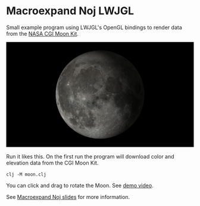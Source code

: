 # Macroexpand Noj LWJGL

Small example program using LWJGL's OpenGL bindings to render data from the [NASA CGI Moon Kit](https://svs.gsfc.nasa.gov/4720/).

![Moon program screenshot](moon.jpg)

Run it likes this.
On the first run the program will download color and elevation data from the CGI Moon Kit.

```Shell
clj -M moon.clj
```

You can click and drag to rotate the Moon.
See [demo video](https://www.youtube.com/watch?v=UdTs5tH3DxQ).

See [Macroexpand Noj slides](https://www.wedesoft.de/downloads/clojure-lwjgl.pdf) for more information.
